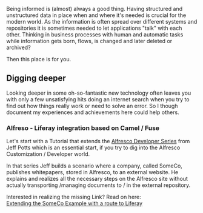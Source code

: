 Being informed is (almost) always a good thing. Having structured and unstructured data in place when and where it's needed is crucial for the modern world. 
As the information is often spread over different systems and repositories it is sometimes needed to let applications "talk" with each other.
Thinking in business processes with human and automatic tasks while information gets born, flows, is changed and later deleted or archived? 

Then this place is for you.

## Digging deeper
Looking deeper in some oh-so-fantastic new technology often leaves you with only a few unsatisfying hits doing an internet search when you try to find out how things really work or need to solve an error.
So I though document my experiences and achievements here could help others.

### Alfreso - Liferay integration based on Camel / Fuse
Let's start with a Tutorial that extends the [Alfresco Developer Series](https://ecmarchitect.com/alfresco-developer-series) from Jeff Potts which is an essential start, if you try to dig into the Alfresco Customization / Developer world.

In that series Jeff builds a scenario where a company, called SomeCo, publishes whitepapers, stored in Alfresco, to an external website. He explains and realizes all the necessary steps on the Alfresco site without actually transporting /managing documents to / in the external repository.

Interested in realizing the missing Link? Read on here:<br>
[Extending the SomeCo Example with a route to Liferay](Alfresco_route_to_Liferay/index.md)




